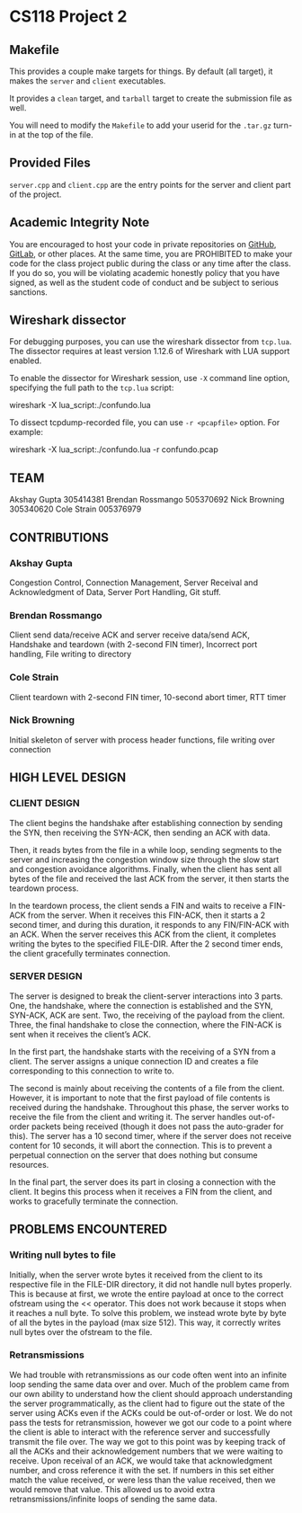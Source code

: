 # CS118 Project 2
 
## Makefile
 
This provides a couple make targets for things.
By default (all target), it makes the `server` and `client` executables.
 
It provides a `clean` target, and `tarball` target to create the submission file as well.
 
You will need to modify the `Makefile` to add your userid for the `.tar.gz` turn-in at the top of the file.
 
## Provided Files
 
`server.cpp` and `client.cpp` are the entry points for the server and client part of the project.
 
## Academic Integrity Note
 
You are encouraged to host your code in private repositories on [GitHub](https://github.com/), [GitLab](https://gitlab.com), or other places.  At the same time, you are PROHIBITED to make your code for the class project public during the class or any time after the class.  If you do so, you will be violating academic honestly policy that you have signed, as well as the student code of conduct and be subject to serious sanctions.
 
## Wireshark dissector
 
For debugging purposes, you can use the wireshark dissector from `tcp.lua`. The dissector requires
at least version 1.12.6 of Wireshark with LUA support enabled.
 
To enable the dissector for Wireshark session, use `-X` command line option, specifying the full
path to the `tcp.lua` script:
 
   wireshark -X lua_script:./confundo.lua
 
To dissect tcpdump-recorded file, you can use `-r <pcapfile>` option. For example:
 
   wireshark -X lua_script:./confundo.lua -r confundo.pcap
 
## TEAM
 
Akshay Gupta 305414381
Brendan Rossmango 505370692
Nick Browning 305340620
Cole Strain 005376979

## CONTRIBUTIONS

### Akshay Gupta

Congestion Control, Connection Management, Server Receival and Acknowledgment of Data, Server Port Handling, Git stuff.

### Brendan Rossmango
Client send data/receive ACK and server receive data/send ACK, Handshake and teardown (with 2-second FIN timer), Incorrect port handling, File writing to directory

### Cole Strain
Client teardown with 2-second FIN timer, 10-second abort timer, RTT timer

### Nick Browning
Initial skeleton of server with process header functions, file writing over connection

## HIGH LEVEL DESIGN

### CLIENT DESIGN
The client begins the handshake after establishing connection by sending the SYN, then receiving the SYN-ACK, then sending an ACK with data. 

Then, it reads bytes from the file in a while loop, sending segments to the server and increasing the congestion window size through the slow start and congestion avoidance algorithms. Finally, when the client has sent all bytes of the file and received the last ACK from the server, it then starts the teardown process.

In the teardown process, the client sends a FIN and waits to receive a FIN-ACK from the server. When it receives this FIN-ACK, then it starts a 2 second timer, and during this duration, it responds to any FIN/FIN-ACK with an ACK. When the server receives this ACK from the client, it completes writing the bytes to the specified FILE-DIR. After the 2 second timer ends, the client gracefully terminates connection.

### SERVER DESIGN

The server is designed to break the client-server interactions into 3 parts. One, the handshake, where the connection is established and the SYN, SYN-ACK, ACK are sent. Two, the receiving of the payload from the client. Three, the final handshake to close the connection, where the FIN-ACK is sent when it receives the client’s ACK.

In the first part, the handshake starts with the receiving of a SYN from a client. The server assigns a unique connection ID and creates a file corresponding to this connection to write to.

The second is mainly about receiving the contents of a file from the client. However, it is important to note that the first payload of file contents is received during the handshake. Throughout this phase, the server works to receive the file from the client and writing it. The server handles out-of-order packets being received (though it does not pass the auto-grader for this). The server has a 10 second timer, where if the server does not receive content for 10 seconds, it will abort the connection. This is to prevent a perpetual connection on the server that does nothing but consume resources.

In the final part, the server does its part in closing a connection with the client. It begins this process when it receives a FIN from the client, and works to gracefully terminate the connection. 

## PROBLEMS ENCOUNTERED 

### Writing null bytes to file
Initially, when the server wrote bytes it received from the client to its respective file in the FILE-DIR directory, it did not handle null bytes properly. This is because at first, we wrote the entire payload at once to the correct ofstream using the << operator. This does not work because it stops when it reaches a null byte. To solve this problem, we instead wrote byte by byte of all the bytes in the payload (max size 512). This way, it correctly writes null bytes over the ofstream to the file. 

### Retransmissions
We had trouble with retransmissions as our code often went into an infinite loop sending the same data over and over. Much of the problem came from our own ability to understand how the client should approach understanding the server programmatically, as the client had to figure out the state of the server using ACKs even if the ACKs could be out-of-order or lost. We do not pass the tests for retransmission, however we got our code to a point where the client is able to interact with the reference server and successfully transmit the file over. The way we got to this point was by keeping track of all the ACKs and their acknowledgement numbers that we were waiting to receive. Upon receival of an ACK, we would take that acknowledgment number, and cross reference it with the set. If numbers in this set either match the value received, or were less than the value received, then we would remove that value. This allowed us to avoid extra retransmissions/infinite loops of sending the same data.

